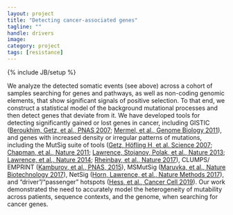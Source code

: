 ```yaml
---
layout: project
title: "Detecting cancer-associated genes"
tagline: ""
handle: drivers
image: 
category: project
tags: [resistance]
---
```

{% include JB/setup %}

We analyze the detected somatic events (see above) across a cohort of samples searching for genes and pathways, as well as non-coding genomic elements, that show significant signals of positive selection. To that end, we construct a statistical model of the background mutational processes and then detect genes that deviate from it. We have developed tools for detecting significantly gained or lost genes in cancer, including GISTIC ([Beroukhim, Getz, et al., PNAS 2007]; [Mermel, et al., Genome Biology 2011]), and genes with increased density or irregular patterns of mutations, including the MutSig suite of tools ([Getz, Höfling H, et al. Science 2007]; [Chapman, et al., Nature 2011]; [Lawrence, Stojanov, Polak, et al., Nature 2013]; [Lawrence, et al., Nature 2014]; [Rheinbay, et al., Nature 2017]), CLUMPS/ EMPRINT ([Kamburov, et al., PNAS, 2015]), MSMutSig ([Maruvka, et al., Nature Biotechnology 2017]), NetSig ([Horn, Lawrence, et al., Nature Methods 2017]), and “driver”/“passenger” hotspots ([Hess, et al., Cancer Cell 2019]). Our work demonstrated the need to accurately model the heterogeneity of mutability across patients, sequence contexts, and the genome, when searching for cancer genes.


[Beroukhim, Getz, et al., PNAS 2007]: /papers/paper/gistic-glioma
[Mermel, et al., Genome Biology 2011]: /papers/paper/gistic2_0
[Getz, Höfling H, et al. Science 2007]: /papers/paper/comment-on-Sjoblom
[Chapman, et al., Nature 2011]: /papers/paper/mutsig1_0
[Lawrence, Stojanov, Polak, et al., Nature 2013]: /papers/paper/mutsigcv
[Lawrence, et al., Nature 2014]: /papers/paper/mutsig2cv
[Rheinbay, et al., Nature 2017]: /papers/paper/non-coding-mutations-breast-cancer
[Kamburov, et al., PNAS, 2015]: /papers/paper/clumps
[Maruvka, et al., Nature Biotechnology 2017]: /papers/paper/msi-indels
[Horn, Lawrence, et al., Nature Methods 2017]: /papers/paper/netsig
[Hess, et al., Cancer Cell 2019]: /papers/paper/passenger-hotspot-mutations